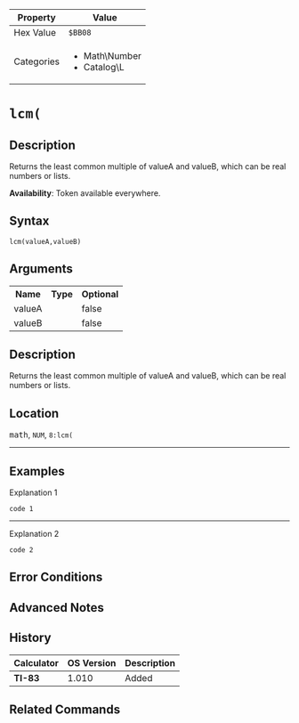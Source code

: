 | Property      | Value |
|---------------|-------|
| Hex Value     | `$BB08`|
| Categories    | <ul><li>Math\Number</li><li>Catalog\L</li></ul> |

# `lcm(`

## Description
Returns the least common multiple of valueA and valueB, which can be real numbers or lists.


<b>Availability</b>: Token available everywhere.

## Syntax
`lcm(valueA,valueB)`

## Arguments
<table>
<tr><th>Name</th><th>Type</th><th>Optional</th></tr>

<tr><td>valueA</td><td></td><td>false</td></tr>

<tr><td>valueB</td><td></td><td>false</td></tr>

</table>

## Description
Returns the least common multiple of valueA and valueB, which can be real numbers or lists.

## Location
<kbd>math</kbd>, `NUM`, `8:lcm(`
<hr>

## Examples

Explanation 1
```ti-basic
code 1
```
---
Explanation 2
```ti-basic
code 2
```

## Error Conditions


## Advanced Notes


## History
| Calculator | OS Version | Description |
|------------|------------|-------------|
| <b>TI-83</b> | 1.010 | Added

## Related Commands

    